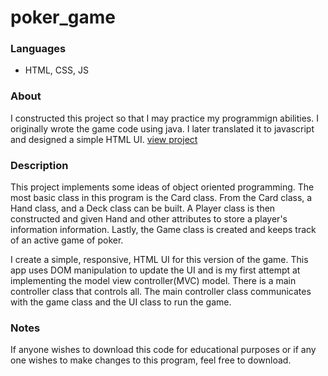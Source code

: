 # poker_game

### Languages

- HTML, CSS, JS

### About

I constructed this project so that I may practice my programmign abilities. I originally wrote the game code using java. I later translated it to javascript and designed
a simple HTML UI. [view project](https://cahe1540.github.io/poker_game/)

### Description

This project implements some ideas of object oriented programming. The most basic class in this program is the Card class. From the Card class, a Hand class, and a Deck class
can be built. A Player class is then constructed and given Hand and other attributes to store a player's information information. Lastly, the Game class is created and
keeps track of an active game of poker.

I create a simple, responsive, HTML UI for this version of the game. This app uses DOM manipulation to update the UI and is my first attempt at implementing the model view
controller(MVC) model. There is a main controller class that controls all. The main controller class communicates with the game class and the UI class to run the game.

### Notes

If anyone wishes to download this code for educational purposes or if any one wishes to make changes to this program, feel free to download.
